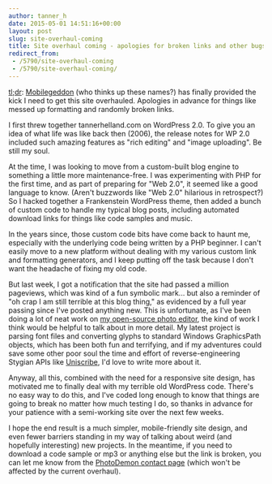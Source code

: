 ```yaml
---
author: tanner_h
date: 2015-05-01 14:51:16+00:00
layout: post
slug: site-overhaul-coming
title: Site overhaul coming - apologies for broken links and other bugs
redirect_from:
 - /5790/site-overhaul-coming
 - /5790/site-overhaul-coming/
---
```


[tl;dr](http://en.wikipedia.org/wiki/TL;DR): [Mobilegeddon](http://googlewebmastercentral.blogspot.com/2015/02/finding-more-mobile-friendly-search.html) (who thinks up these names?) has finally provided the kick I need to get this site overhauled.  Apologies in advance for things like messed up formatting and randomly broken links.

I first threw together tannerhelland.com on WordPress 2.0.  To give you an idea of what life was like back then (2006), the release notes for WP 2.0 included such amazing features as "rich editing" and "image uploading".  Be still my soul.

At the time, I was looking to move from a custom-built blog engine to something a little more maintenance-free.  I was experimenting with PHP for the first time, and as part of preparing for "Web 2.0", it seemed like a good language to know.  (Aren't buzzwords like "Web 2.0" hilarious in retrospect?)  So I hacked together a Frankenstein WordPress theme, then added a bunch of custom code to handle my typical blog posts, including automated download links for things like code samples and music.

In the years since, those custom code bits have come back to haunt me, especially with the underlying code being written by a PHP beginner.  I can't easily move to a new platform without dealing with my various custom link and formatting generators, and I keep putting off the task because I don't want the headache of fixing my old code.

But last week, I got a notification that the site had passed a million pageviews, which was kind of a fun symbolic mark... but also a reminder of "oh crap I am still terrible at this blog thing," as evidenced by a full year passing since I've posted anything new.  This is unfortunate, as I've been doing a lot of neat work on [my open-source photo editor](https://photodemon.org/), the kind of work I think would be helpful to talk about in more detail.  My latest project is parsing font files and converting glyphs to standard Windows GraphicsPath objects, which has been both fun and terrifying, and if my adventures could save some other poor soul the time and effort of reverse-engineering Stygian APIs like [Uniscribe](http://en.wikipedia.org/wiki/Uniscribe), I'd love to write more about it.

Anyway, all this, combined with the need for a responsive site design, has motivated me to finally deal with my terrible old WordPress code.  There's no easy way to do this, and I've coded long enough to know that things are going to break no matter how much testing I do, so thanks in advance for your patience with a semi-working site over the next few weeks.

I hope the end result is a much simpler, mobile-friendly site design, and even fewer barriers standing in my way of talking about weird (and hopefully interesting) new projects.  In the meantime, if you need to download a code sample or mp3 or anything else but the link is broken, you can let me know from the [PhotoDemon contact page](https://photodemon.org/about/) (which won't be affected by the current overhaul).
